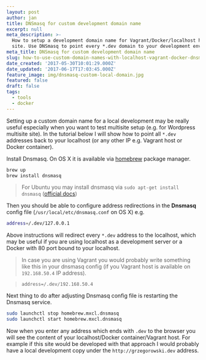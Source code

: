 ```yaml
---
layout: post
author: jan
title: DNSmasq for custom development domain name
excerpt: null
meta_description: >-
  How to setup a development domain name for Vagrant/Docker/localhost hosted
  site. Use DNSmasq to point every *.dev domain to your development environment.
meta_title: DNSmasq for custom development domain name
slug: how-to-use-custom-domain-names-with-localhost-vagrant-docker-dnsmasq
date_created: '2017-05-30T10:01:29.000Z'
date_updated: '2017-06-17T17:03:45.000Z'
feature_image: img/dnsmasq-custom-local-domain.jpg
featured: false
draft: false
tags:
  - tools
  - docker
---
```

Setting up a custom domain name for a local development may be really useful especially when you want to test multisite setup (e.g. for Wordpress multisite site). In the tutorial below I will show how to point all `*.dev` addresses back to your localhost (or any other IP e.g. Vagrant host or Docker container).

Install Dnsmasq. On OS X it is available via [homebrew](https://brew.sh/) package manager.

```bash
brew up
brew install dnsmasq
```
> For Ubuntu you may install dnsmasq via `sudo apt-get install dnsmasq` ([official docs](https://help.ubuntu.com/community/Dnsmasq))

Then you should be able to configure address redirections in the **Dnsmasq** config file (`/usr/local/etc/dnsmasq.conf` on OS X) e.g.

```bash
address=/.dev/127.0.0.1
```

Above instructions will redirect every `*.dev` address to the localhost, which may be useful if you are using localhost as a development server or a Docker with 80 port bound to your localhost.

>In case you are using Vagrant you would probably write something like this in your dnsmasq config (if you Vagrant host is available on `192.168.50.4` IP address).

>`address=/.dev/192.168.50.4`

Next thing to do after adjusting Dnsmasq config file is restarting the Dnsmasq service.

```bash
sudo launchctl stop homebrew.mxcl.dnsmasq
sudo launchctl start homebrew.mxcl.dnsmasq
```

Now when you enter any address which ends with `.dev` to the browser you will see the content of your localhost/Docker container/Vagrant host. For example if this site would be developed with that approach I would probably have a local development copy under the `http://grzegorowski.dev` address.
